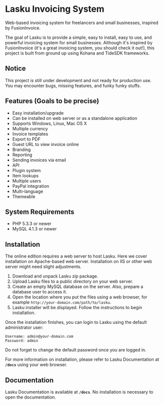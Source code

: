 Lasku Invoicing System
=======================

Web-based invoicing system for freelancers and small businesses, inspired by FusionInvoice.

The goal of Lasku is to provide a simple, easy to install, easy to use, and powerful invoicing system for small businesses. Although it's inspired by FusionInvoice (it's a great invoicing system, you should check it out!), this project is built from ground up using Kohana and TideSDK frameworks.


Notice
-------
This project is still under development and not ready for production use. You may encounter bugs, missing features, and funky funky stuffs.


Features (Goals to be precise)
-------------------------------
- Easy installation/upgrade
- Can be installed on web server or as a standalone application
- Supports Windows, Linux, Mac OS X
- Multiple currency
- Invoice templates
- Export to PDF
- Guest URL to view invoice online
- Branding
- Reporting
- Sending invoices via email
- API
- Plugin system
- Item lookups
- Multiple users
- PayPal integration
- Multi-language
- Themeable


System Requirements
--------------------
- PHP 5.3.3 or newer
- MySQL 4.1.3 or newer


Installation
-------------
The online edition requires a web server to host Lasku. Here we cover 
installation on Apache-based web server. Installation on IIS or other 
web server might need slight adjustments.

1. Download and unpack Lasku zip package.
2. Upload Lasku files to a public directory on your web server.
3. Create an empty MySQL database on the server. Also, prepare a database 
   user to access it.
4. Open the location where you put the files using a web browser, for 
   example `http://your-domain.com/path/to/lasku`.
5. Lasku installer will be displayed. Follow the instructions to begin 
   installation.

Once the installation finishes, you can login to Lasku using the default 
administrator user:
```
Username: admin@your-domain.com
Password: admin
```

Do not forget to change the default password once you are logged in.

For more information on installation, please refer to Lasku Documentation 
at **`/docs`** using your web browser.


Documentation
--------------
Lasku Documentation is available at **`/docs`**. No installation is necessary 
to open the documentation.
